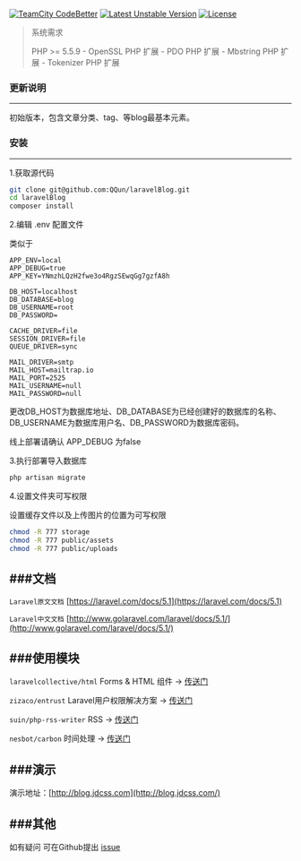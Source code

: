[![TeamCity CodeBetter](https://img.shields.io/teamcity/codebetter/bt428.svg?maxAge=2592000)](https://github.com/QQun/laravelBlog)
[![Latest Unstable Version](https://poser.pugx.org/laravel/laravel/v/unstable)](https://github.com/QQun/laravelBlog)
[![License](https://poser.pugx.org/laravel/laravel/license)](https://github.com/QQun/laravelBlog)


> 系统需求
>
> PHP >= 5.5.9 - OpenSSL PHP 扩展 - PDO PHP 扩展 - Mbstring PHP 扩展 - Tokenizer PHP 扩展


### 更新说明
---
初始版本，包含文章分类、tag、等blog最基本元素。



### 安装
---
1.获取源代码


```Bash
git clone git@github.com:QQun/laravelBlog.git
cd laravelBlog
composer install
```
2.编辑 .env  配置文件

类似于

```
APP_ENV=local
APP_DEBUG=true
APP_KEY=YNmzhLQzH2fwe3o4RgzSEwqGg7gzfA8h

DB_HOST=localhost
DB_DATABASE=blog
DB_USERNAME=root
DB_PASSWORD=

CACHE_DRIVER=file
SESSION_DRIVER=file
QUEUE_DRIVER=sync

MAIL_DRIVER=smtp
MAIL_HOST=mailtrap.io
MAIL_PORT=2525
MAIL_USERNAME=null
MAIL_PASSWORD=null
```
更改DB\_HOST为数据库地址、DB\_DATABASE为已经创建好的数据库的名称、DB\_USERNAME为数据库用户名、DB\_PASSWORD为数据库密码。

线上部署请确认 APP\_DEBUG 为false

3.执行部署导入数据库

```Bash
php artisan migrate
```
4.设置文件夹可写权限

设置缓存文件以及上传图片的位置为可写权限

```Bash
chmod -R 777 storage
chmod -R 777 public/assets
chmod -R 777 public/uploads
```

###文档
---
`Laravel原文文档` [https://laravel.com/docs/5.1](https://laravel.com/docs/5.1)

`Laravel中文文档` [http://www.golaravel.com/laravel/docs/5.1/](http://www.golaravel.com/laravel/docs/5.1/)


###使用模块
---
`laravelcollective/html` Forms & HTML 组件 -> [传送门](https://github.com/LaravelCollective/html)

`zizaco/entrust` Laravel用户权限解决方案 -> [传送门](https://github.com/Zizaco/entrust)

`suin/php-rss-writer` RSS -> [传送门](https://github.com/suin/php-rss-writer)

`nesbot/carbon` 时间处理 -> [传送门](https://github.com/briannesbitt/Carbon)


###演示
---
演示地址：[http://blog.jdcss.com](http://blog.jdcss.com/)


###其他
---
如有疑问 可在Github提出 [issue](https://github.com/QQun/laravelBlog/issues/new)



